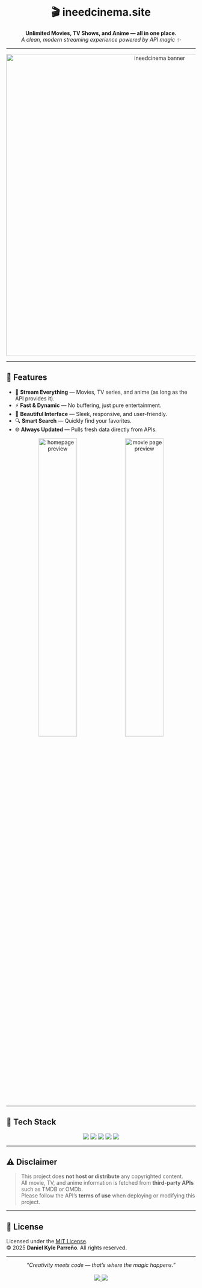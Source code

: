 <h1 align="center">🎬 ineedcinema.site</h1>

<p align="center">
  <b>Unlimited Movies, TV Shows, and Anime — all in one place.</b><br>
  <i>A clean, modern streaming experience powered by API magic ✨</i>
</p>

---

<p align="center">
  <img src="https://github.com/raidenahnie/ineedcinema.site/assets/banner.png" alt="ineedcinema banner" width="800">
</p>

---

## 🌟 Features

- 🎥 **Stream Everything** — Movies, TV series, and anime (as long as the API provides it).  
- ⚡ **Fast & Dynamic** — No buffering, just pure entertainment.  
- 💎 **Beautiful Interface** — Sleek, responsive, and user-friendly.  
- 🔍 **Smart Search** — Quickly find your favorites.  
- 🌐 **Always Updated** — Pulls fresh data directly from APIs.  

<p align="center">
  <img src="https://github.com/raidenahnie/ineedcinema.site/assets/screenshot1.png" alt="homepage preview" width="45%">
  <img src="https://github.com/raidenahnie/ineedcinema.site/assets/screenshot2.png" alt="movie page preview" width="45%">
</p>

---

## 🧠 Tech Stack

<p align="center">
  <img src="https://img.shields.io/badge/-HTML5-E34F26?style=for-the-badge&logo=html5&logoColor=white">
  <img src="https://img.shields.io/badge/-CSS3-1572B6?style=for-the-badge&logo=css3&logoColor=white">
  <img src="https://img.shields.io/badge/-JavaScript-F7DF1E?style=for-the-badge&logo=javascript&logoColor=black">
  <img src="https://img.shields.io/badge/-API%20Integration-4B8BBE?style=for-the-badge&logo=serverless&logoColor=white">
  <img src="https://img.shields.io/badge/-Responsive%20Design-1ABC9C?style=for-the-badge&logo=bootstrap&logoColor=white">
</p>

---

## ⚠️ Disclaimer

> This project does **not host or distribute** any copyrighted content.  
> All movie, TV, and anime information is fetched from **third-party APIs** such as TMDB or OMDb.  
> Please follow the API’s **terms of use** when deploying or modifying this project.

---

## 📜 License

Licensed under the [MIT License](./LICENSE).  
© 2025 **Daniel Kyle Parreño**. All rights reserved.

---

<p align="center">
  <i>“Creativity meets code — that’s where the magic happens.”</i><br><br>
  <a href="https://ineedcinema.site">
    <img src="https://img.shields.io/badge/Visit%20Website-0D1117?style=for-the-badge&logo=vercel&logoColor=white">
  </a>
  <a href="https://github.com/raidenahnie">
    <img src="https://img.shields.io/badge/Follow%20on%20GitHub-181717?style=for-the-badge&logo=github&logoColor=white">
  </a>
</p>

